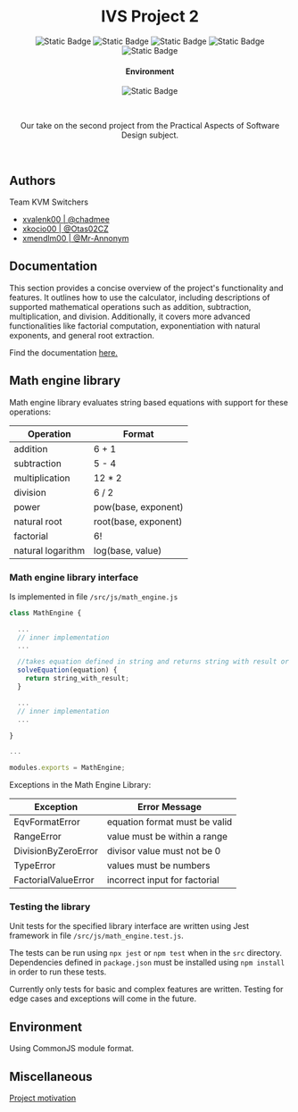 <h1 align="center">IVS Project 2</h1>

<p align="center">
    <img alt="Static Badge" src="https://img.shields.io/badge/-Electron-blue?style=flat&logo=electron&logoColor=white&labelColor=black">
    <img alt="Static Badge" src="https://img.shields.io/badge/-HTML5-blue?style=flat&logo=html5&logoColor=white&labelColor=black">
    <img alt="Static Badge" src="https://img.shields.io/badge/-CSS-blue?style=flat&logo=css3&logoColor=white&labelColor=black">
    <img alt="Static Badge" src="https://img.shields.io/badge/-JavaScript-blue?style=flat&logo=javascript&logoColor=white&labelColor=black">
    <img alt="Static Badge" src="https://img.shields.io/badge/license-GNU--GPL_v3-blue?style=flat&logo=gpl3&logoColor=white&labelColor=black">
    <br>
    <h4 align="center">Environment</h3>
    <p align="center">
        <img alt="Static Badge" src="https://img.shields.io/badge/-Ubuntu_64--bit-blue?style=flat&logo=ubuntu&logoColor=white&labelColor=black">
    </p>
    <br>
</p>

<p align="center">Our take on the second project from the Practical Aspects of Software Design subject.</p>
<br>

## Authors
Team KVM Switchers
- [xvalenk00 | @chadmee](https://www.github.com/chadmee)
- [xkocio00 | @Otas02CZ](https://www.github.com/Otas02CZ)
- [xmendlm00 | @Mr-Annonym](https://www.github.com/Mr-Annonym)


## Documentation
This section provides a concise overview of the project's functionality and features. It outlines how to use the calculator, including descriptions of supported mathematical operations such as addition, subtraction, multiplication, and division. Additionally, it covers more advanced functionalities like factorial computation, exponentiation with natural exponents, and general root extraction.

Find the documentation [here.](https://www.google.com/)

## Math engine library

Math engine library evaluates string based equations with support for these operations:

Operation           |   Format      
--------------      |-------------------
addition            | 6 + 1
subtraction         | 5 - 4
multiplication      | 12 * 2
division            | 6 / 2
power               | pow(base, exponent)
natural root        | root(base, exponent)
factorial           | 6!
natural logarithm   | log(base, value)

### Math engine library interface

Is implemented in file ```/src/js/math_engine.js```
```javascript
class MathEngine {

  ...
  // inner implementation
  ...

  //takes equation defined in string and returns string with result or throws an error
  solveEquation(equation) {
    return string_with_result;
  }

  ...
  // inner implementation
  ...

}

...

modules.exports = MathEngine;
```
Exceptions in the Math Engine Library:

| Exception | Error Message |
|-----------|---------------|
| EqvFormatError | equation format must be valid |
| RangeError | value must be within a range |
| DivisionByZeroError | divisor value must not be 0 |
| TypeError | values must be numbers |
| FactorialValueError | incorrect input for factorial |

### Testing the library

Unit tests for the specified library interface are written using Jest framework in file ```/src/js/math_engine.test.js```. 

The tests can be run using ```npx jest``` or `npm test` when in the ```src``` directory. Dependencies defined in ```package.json``` must be installed using ```npm install``` in order to run these tests.


Currently only tests for basic and complex features are written. Testing for edge cases and exceptions will come in the future.


## Environment

Using CommonJS module format.

<!---

To integrate the math engine, follow the example usage below:

```javascript
var dopln();
```

## Deployment

To successfully deploy the project from the source-code, run:

```bash
  npm run deploy
```

## Demo

Add demo gifs/pictures here.
-->

## Miscellaneous

[Project motivation](https://youtu.be/UR7tujNjfo4)
